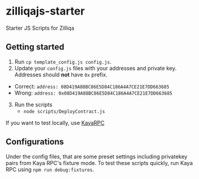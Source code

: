 # zilliqajs-starter
Starter JS Scripts for Zilliqa

## Getting started
1. Run `cp template_config.js config.js`.
2. Update your `config.js` files with your addresses and private key. Addresses should __not__ have `0x` prefix.
  * Correct: `address: 08D419A88BC86E5D84C186A4A7CE21E7DD663685`
  * Wrong: `address: 0x08D419A88BC86E5D84C186A4A7CE21E7DD663685`
3. Run the scripts
    * `node scripts/DeployContract.js`

If you want to test locally, use [KayaRPC](https://github.com/Zilliqa/kaya)

## Configurations

Under the config files, that are some preset settings including privatekey pairs from Kaya RPC's fixture mode.
To test these scripts quickly, run Kaya RPC using `npm run debug:fixtures`. 

